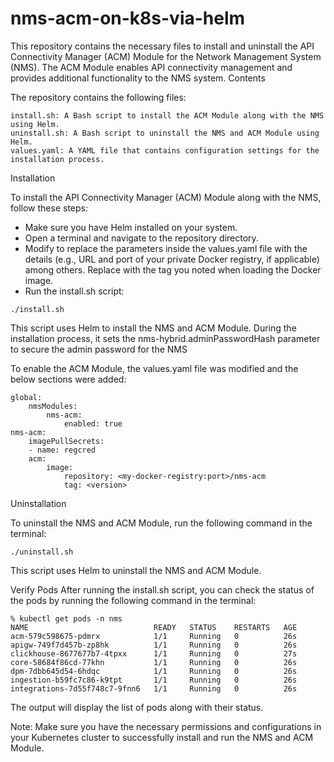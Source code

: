 # nms-acm-on-k8s-via-helm


This repository contains the necessary files to install and uninstall the API Connectivity Manager (ACM) Module for the Network Management System (NMS). The ACM Module enables API connectivity management and provides additional functionality to the NMS system.
Contents

The repository contains the following files:

    install.sh: A Bash script to install the ACM Module along with the NMS using Helm.
    uninstall.sh: A Bash script to uninstall the NMS and ACM Module using Helm.
    values.yaml: A YAML file that contains configuration settings for the installation process.

Installation

To install the API Connectivity Manager (ACM) Module along with the NMS, follow these steps:

- Make sure you have Helm installed on your system.
- Open a terminal and navigate to the repository directory.
- Modify to replace the parameters inside the values.yaml file with the details (e.g., URL and port of your private Docker registry, if applicable) among others. Replace <version> with the tag you noted when loading the Docker image.
- Run the install.sh script:

```
./install.sh
```

This script uses Helm to install the NMS and ACM Module. During the installation process, it sets the nms-hybrid.adminPasswordHash parameter to secure the admin password for the NMS

To enable the ACM Module, the values.yaml file was modified and the below sections were added: 
```
global:
    nmsModules:
        nms-acm:
            enabled: true
nms-acm:
    imagePullSecrets:
    - name: regcred
    acm:
        image:
            repository: <my-docker-registry:port>/nms-acm 
            tag: <version>
```

Uninstallation

To uninstall the NMS and ACM Module, run the following command in the terminal:

```
./uninstall.sh
```

This script uses Helm to uninstall the NMS and ACM Module.

Verify Pods
After running the install.sh script, you can check the status of the pods by running the following command in the terminal:
```
% kubectl get pods -n nms
NAME                            READY   STATUS    RESTARTS   AGE
acm-579c598675-pdmrx            1/1     Running   0          26s
apigw-749f7d457b-zp8hk          1/1     Running   0          26s
clickhouse-8677677b7-4tpxx      1/1     Running   0          27s
core-58684f86cd-77khn           1/1     Running   0          26s
dpm-7dbb645d54-6hdqc            1/1     Running   0          26s
ingestion-b59fc7c86-k9tpt       1/1     Running   0          26s
integrations-7d55f748c7-9fnn6   1/1     Running   0          26s
```

The output will display the list of pods along with their status.

Note: Make sure you have the necessary permissions and configurations in your Kubernetes cluster to successfully install and run the NMS and ACM Module.
